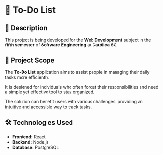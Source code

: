# 🚀 To-Do List  

## 📌 Description  
This project is being developed for the **Web Development** subject in the **fifth semester** of **Software Engineering** at **Católica SC**.  

## 🎯 Project Scope  
The **To-Do List** application aims to assist people in managing their daily tasks more efficiently.  

It is designed for individuals who often forget their responsibilities and need a simple yet effective tool to stay organized.  

The solution can benefit users with various challenges, providing an intuitive and accessible way to track tasks.  

## 🛠 Technologies Used  
- **Frontend:** React  
- **Backend:** Node.js  
- **Database:** PostgreSQL
